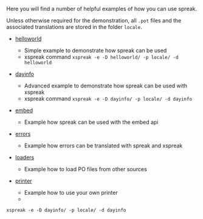 
Here you will find a number of helpful examples of how you can use spreak.

Unless otherwise required for the demonstration, all `.pot` files and the associated translations are
stored in the folder `locale`.

* [helloworld](./helloworld)
  * Simple example to demonstrate how spreak can be used
  * xspreak command `xspreak -e -D helloworld/ -p locale/ -d helloworld`

* [dayinfo](./dayinfo)
  * Advanced example to demonstrate how spreak can be used with xspreak
  * xspreak command `xspreak -e -D dayinfo/ -p locale/ -d dayinfo`

* [embed](./features/embed)
  * Example how spreak can be used with the embed api

* [errors](./features/errors)
  * Example how errors can be translated with spreak and xspreak

* [loaders](./features/loaders)
  * Example how to load PO files from other sources

* [printer](./features/printer)
  * Example how to use your own printer
  * 

```
xspreak -e -D dayinfo/ -p locale/ -d dayinfo
```